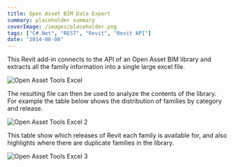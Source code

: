 ```yaml
---
title: Open Asset BIM Data Export
summary: placeholder summary
coverImage: /images/placeholder.png
tags: ["C#.Net", "REST", "Revit", "Revit API"]
date: "2014-08-08"
---
```


This Revit add-in connects to the API of an Open Asset BIM library and extracts all the family information into a single large excel file.

![Open Asset Tools Excel](Open-Asset-Tools-Excel.png)

The resulting file can then be used to analyze the contents of the library. For example the table below shows the distribution of families by category and release.

![Open Asset Tools Excel 2](Open-Asset-Tools-Excel-2.png)

This table show which releases of Revit each family is available for, and also highlights where there are duplicate families in the library.

![Open Asset Tools Excel 3](Open-Asset-Tools-Excel-3.png)
